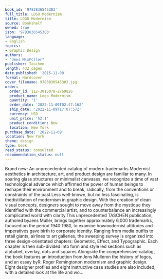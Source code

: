 ```yaml
---
book_id: '9783836545303'
full_title: LOGO Modernism
title: LOGO Modernism
source: Bookshelf
owned: true
isbn: '9783836545303'
language:
- English
topics:
- Graphic Design
authors:
- "Jens M\xFCller"
publisher: Taschen
length: 432 pages
date_published: '2015-11-08'
format: Hardcover
cover_filename: 9783836545303.jpg
order:
  order_id: 112-3015078-2769826
  product_name: Logo Modernism
  quantity: '1'
  order_date: '2022-11-09T02:47:16Z'
  ship_date: '2022-11-09T17:07:57Z'
  currency: USD
  unit_price: '62.1'
  product_condition: New
  location: New York
purchase_date: '2022-11-09'
location: New York
theme: design
type: book
read_status: consulted
recommendation_status: null
---
```

Brand new: An unprecedented catalog of modern trademarks Modernist aesthetics in architecture, art, and product design are familiar to many. In soaring glass structures or minimalist canvases, we recognize a time of vast technological advance which affirmed the power of human beings to reshape their environment and to break, radically, from the conventions or constraints of the past.Less well-known, but no less fascinating, is thedistillation of modernism in graphic design. With the creation of clean visual concepts, designers sought to move away from the mystique they identified with the commercial artist, and to counterbalance an increasingly complicated world with clarity.This unprecedented TASCHEN publication, authored byJens Muller, brings together approximately 6,000 trademarks, focused on the period 1940 1980, to examine howmodernist attitudes and imperatives gave birth to corporate identity. Ranging from media outfits to retail giants, airlines to art galleries, the sweeping survey is organized into three design-orientated chapters: Geometric, Effect, and Typographic. Each chapter is then sub-divided into form and style led sections such as alphabet, overlay, dots and squares.Alongside the comprehensive catalog, the book features an introduction fromJens Mulleron the history of logos, and an essay byR. Roger Remingtonon modernism and graphic design. Eight designer profiles and eight instructive case studies are also included, with a detailed look at the life and wo...

